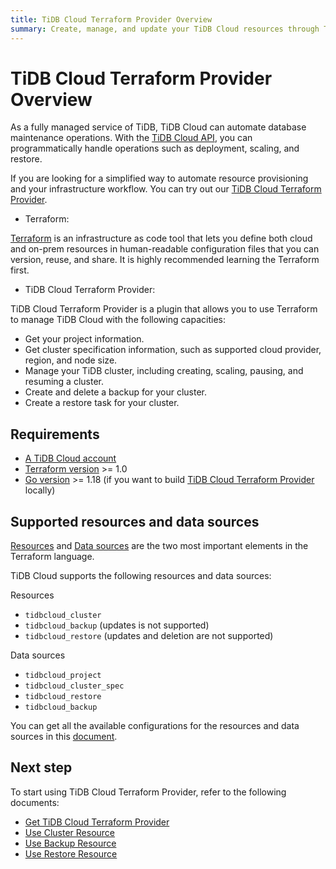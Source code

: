 ```yaml
---
title: TiDB Cloud Terraform Provider Overview
summary: Create, manage, and update your TiDB Cloud resources through Terraform
---
```


# TiDB Cloud Terraform Provider Overview

As a fully managed service of TiDB, TiDB Cloud can automate database maintenance operations. With the [TiDB Cloud API](https://docs.pingcap.com/tidbcloud/api/v1beta), you can programmatically handle operations such as deployment, scaling, and restore.

If you are looking for a simplified way to automate resource provisioning and your infrastructure workflow. You can try out our [TiDB Cloud Terraform Provider](https://registry.terraform.io/providers/tidbcloud/tidbcloud).

- Terraform:

[Terraform](https://www.terraform.io/docs) is an infrastructure as code tool that lets you define both cloud and on-prem resources in human-readable configuration files that you can version, reuse, and share. It is highly recommended learning the Terraform first.


- TiDB Cloud Terraform Provider:

TiDB Cloud Terraform Provider is a plugin that allows you to use Terraform to manage TiDB Cloud with the following capacities:

- Get your project information.
- Get cluster specification information, such as supported cloud provider, region, and node size.
- Manage your TiDB cluster, including creating, scaling, pausing, and resuming a cluster.
- Create and delete a backup for your cluster.
- Create a restore task for your cluster.

## Requirements

- [A TiDB Cloud account](https://tidbcloud.com/free-trial)
- [Terraform version](https://www.terraform.io/downloads.html) >= 1.0
- [Go version](https://golang.org/doc/install) >= 1.18 (if you want to build [TiDB Cloud Terraform Provider](https://github.com/tidbcloud/terraform-provider-tidbcloud) locally)

## Supported resources and data sources

[Resources](https://www.terraform.io/language/resources) and [Data sources](https://www.terraform.io/language/data-sources) are the two most important elements in the Terraform language.

TiDB Cloud supports the following resources and data sources:

Resources

- `tidbcloud_cluster`
- `tidbcloud_backup` (updates is not supported)
- `tidbcloud_restore` (updates and deletion are not supported)

Data sources

- `tidbcloud_project`
- `tidbcloud_cluster_spec`
- `tidbcloud_restore`
- `tidbcloud_backup`

You can get all the available configurations for the resources and data sources in this [document](https://registry.terraform.io/providers/tidbcloud/tidbcloud/latest/docs).

## Next step

To start using TiDB Cloud Terraform Provider, refer to the following documents:

- [Get TiDB Cloud Terraform Provider](/tidb-cloud/terraform/tidbcloud-provider.md)
- [Use Cluster Resource](/tidb-cloud/terraform/cluster-resource.md)
- [Use Backup Resource](/tidb-cloud/terraform/backup-resource.md)
- [Use Restore Resource](/tidb-cloud/terraform/restore-resource.md)